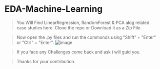 # EDA-Machine-Learning
> You Will Find LinearRegression, RandomForest & PCA alog related case studies here.
> Clone the repo or Download it as a Zip File.

> Now open the .py files and run the commonds using "Shift" + "Enter" or "Ctrl" + "Enter".
![image](https://github.com/NitishKrSing/EDA-Machine-Learning/assets/100828586/ed49dc5a-e0ad-4d2e-960b-26c7876eb835)

> If you face any Challenges come back and ask i will guid you.

> Thanks for your contribution.
